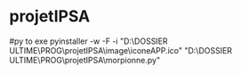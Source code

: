 # projetIPSA

#py to exe
pyinstaller -w -F -i "D:\DOSSIER ULTIME\PROG\projetIPSA\image\iconeAPP.ico" "D:\DOSSIER ULTIME\PROG\projetIPSA\morpionne.py"
